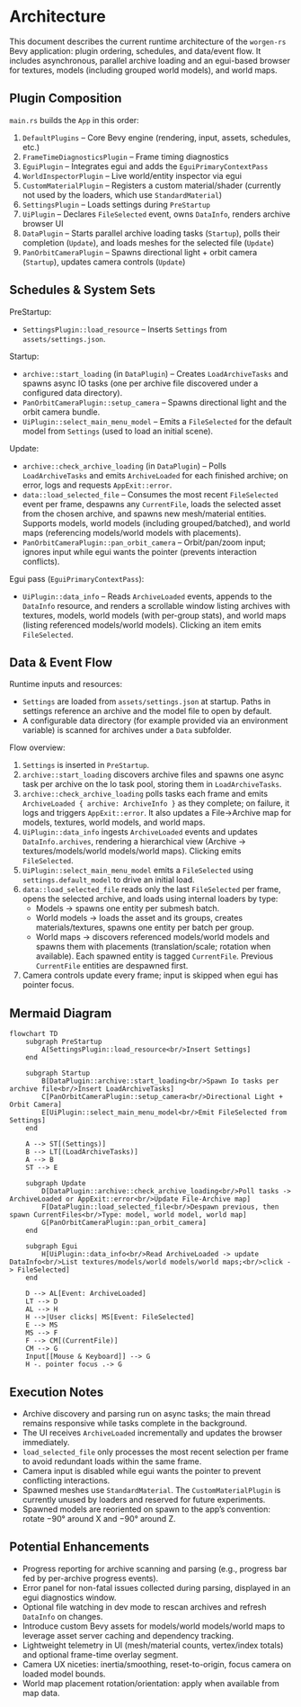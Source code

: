 # Architecture

This document describes the current runtime architecture of the `worgen-rs` Bevy application: plugin ordering, schedules, and data/event flow. It includes asynchronous, parallel archive loading and an egui-based browser for textures, models (including grouped world models), and world maps.

## Plugin Composition

`main.rs` builds the `App` in this order:

1. `DefaultPlugins` – Core Bevy engine (rendering, input, assets, schedules, etc.)
2. `FrameTimeDiagnosticsPlugin` – Frame timing diagnostics
3. `EguiPlugin` – Integrates egui and adds the `EguiPrimaryContextPass`
4. `WorldInspectorPlugin` – Live world/entity inspector via egui
5. `CustomMaterialPlugin` – Registers a custom material/shader (currently not used by the loaders, which use `StandardMaterial`)
6. `SettingsPlugin` – Loads settings during `PreStartup`
7. `UiPlugin` – Declares `FileSelected` event, owns `DataInfo`, renders archive browser UI
8. `DataPlugin` – Starts parallel archive loading tasks (`Startup`), polls their completion (`Update`), and loads meshes for the selected file (`Update`)
9. `PanOrbitCameraPlugin` – Spawns directional light + orbit camera (`Startup`), updates camera controls (`Update`)

## Schedules & System Sets

PreStartup:
- `SettingsPlugin::load_resource` – Inserts `Settings` from `assets/settings.json`.

Startup:
- `archive::start_loading` (in `DataPlugin`) – Creates `LoadArchiveTasks` and spawns async IO tasks (one per archive file discovered under a configured data directory).
- `PanOrbitCameraPlugin::setup_camera` – Spawns directional light and the orbit camera bundle.
- `UiPlugin::select_main_menu_model` – Emits a `FileSelected` for the default model from `Settings` (used to load an initial scene).

Update:
- `archive::check_archive_loading` (in `DataPlugin`) – Polls `LoadArchiveTasks` and emits `ArchiveLoaded` for each finished archive; on error, logs and requests `AppExit::error`.
- `data::load_selected_file` – Consumes the most recent `FileSelected` event per frame, despawns any `CurrentFile`, loads the selected asset from the chosen archive, and spawns new mesh/material entities. Supports models, world models (including grouped/batched), and world maps (referencing models/world models with placements).
- `PanOrbitCameraPlugin::pan_orbit_camera` – Orbit/pan/zoom input; ignores input while egui wants the pointer (prevents interaction conflicts).

Egui pass (`EguiPrimaryContextPass`):
- `UiPlugin::data_info` – Reads `ArchiveLoaded` events, appends to the `DataInfo` resource, and renders a scrollable window listing archives with textures, models, world models (with per-group stats), and world maps (listing referenced models/world models). Clicking an item emits `FileSelected`.

## Data & Event Flow

Runtime inputs and resources:
- `Settings` are loaded from `assets/settings.json` at startup. Paths in settings reference an archive and the model file to open by default.
- A configurable data directory (for example provided via an environment variable) is scanned for archives under a `Data` subfolder.

Flow overview:
1. `Settings` is inserted in `PreStartup`.
2. `archive::start_loading` discovers archive files and spawns one async task per archive on the Io task pool, storing them in `LoadArchiveTasks`.
3. `archive::check_archive_loading` polls tasks each frame and emits `ArchiveLoaded { archive: ArchiveInfo }` as they complete; on failure, it logs and triggers `AppExit::error`. It also updates a File→Archive map for models, textures, world models, and world maps.
4. `UiPlugin::data_info` ingests `ArchiveLoaded` events and updates `DataInfo.archives`, rendering a hierarchical view (Archive → textures/models/world models/world maps). Clicking emits `FileSelected`.
5. `UiPlugin::select_main_menu_model` emits a `FileSelected` using `settings.default_model` to drive an initial load.
6. `data::load_selected_file` reads only the last `FileSelected` per frame, opens the selected archive, and loads using internal loaders by type:
    - Models → spawns one entity per submesh batch.
    - World models → loads the asset and its groups, creates materials/textures, spawns one entity per batch per group.
    - World maps → discovers referenced models/world models and spawns them with placements (translation/scale; rotation when available).
    Each spawned entity is tagged `CurrentFile`. Previous `CurrentFile` entities are despawned first.
7. Camera controls update every frame; input is skipped when egui has pointer focus.

## Mermaid Diagram

```mermaid
flowchart TD
    subgraph PreStartup
        A[SettingsPlugin::load_resource<br/>Insert Settings]
    end

    subgraph Startup
        B[DataPlugin::archive::start_loading<br/>Spawn Io tasks per archive file<br/>Insert LoadArchiveTasks]
        C[PanOrbitCameraPlugin::setup_camera<br/>Directional Light + Orbit Camera]
        E[UiPlugin::select_main_menu_model<br/>Emit FileSelected from Settings]
    end

    A --> ST[(Settings)]
    B --> LT[(LoadArchiveTasks)]
    A --> B
    ST --> E

    subgraph Update
        D[DataPlugin::archive::check_archive_loading<br/>Poll tasks -> ArchiveLoaded or AppExit::error<br/>Update File-Archive map]
        F[DataPlugin::load_selected_file<br/>Despawn previous, then spawn CurrentFiles<br/>Type: model, world model, world map]
        G[PanOrbitCameraPlugin::pan_orbit_camera]
    end

    subgraph Egui
        H[UiPlugin::data_info<br/>Read ArchiveLoaded -> update DataInfo<br/>List textures/models/world models/world maps;<br/>click -> FileSelected]
    end

    D --> AL[Event: ArchiveLoaded]
    LT --> D
    AL --> H
    H -->|User clicks| MS[Event: FileSelected]
    E --> MS
    MS --> F
    F --> CM[(CurrentFile)]
    CM --> G
    Input[[Mouse & Keyboard]] --> G
    H -. pointer focus .-> G
```

## Execution Notes

- Archive discovery and parsing run on async tasks; the main thread remains responsive while tasks complete in the background.
- The UI receives `ArchiveLoaded` incrementally and updates the browser immediately.
- `load_selected_file` only processes the most recent selection per frame to avoid redundant loads within the same frame.
- Camera input is disabled while egui wants the pointer to prevent conflicting interactions.
- Spawned meshes use `StandardMaterial`. The `CustomMaterialPlugin` is currently unused by loaders and reserved for future experiments.
- Spawned models are reoriented on spawn to the app’s convention: rotate −90° around X and −90° around Z.

## Potential Enhancements

- Progress reporting for archive scanning and parsing (e.g., progress bar fed by per-archive progress events).
- Error panel for non-fatal issues collected during parsing, displayed in an egui diagnostics window.
- Optional file watching in dev mode to rescan archives and refresh `DataInfo` on changes.
- Introduce custom Bevy assets for models/world models/world maps to leverage asset server caching and dependency tracking.
- Lightweight telemetry in UI (mesh/material counts, vertex/index totals) and optional frame-time overlay segment.
- Camera UX niceties: inertia/smoothing, reset-to-origin, focus camera on loaded model bounds.
- World map placement rotation/orientation: apply when available from map data.


